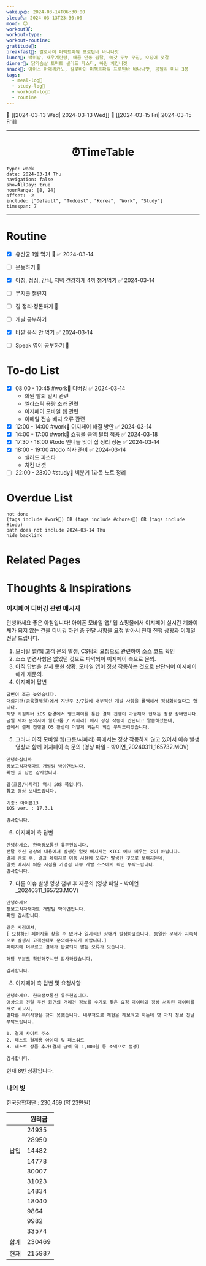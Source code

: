 ```yaml
---
wakeup🌞: 2024-03-14T06:30:00
sleep🌜: 2024-03-13T23:30:00
mood: 😌
workout🏋️: 
workout-type: 
workout-routine: 
gratitude🙏: 
breakfast🍳: 칼로바이 퍼펙트파워 프로틴바 바나나맛
lunch🍚: 백미밥, 새우계란탕, 매콤 안동 찜닭, 쑥갓 두부 무침, 오징어 젓갈
dinner🥗: 닭가슴살 토마토 샐러드 파스타, 하림 치킨너겟
snack🍬: 아이스 아메리카노, 칼로바이 퍼펙트파워 프로틴바 바나나맛, 곰젤리 미니 3봉
tags:
  - meal-log📝
  - study-log📓
  - workout-log💪
  - routine
---
```


🔺 [[2024-03-13 Wed| 2024-03-13 Wed]]
🔻 [[2024-03-15 Fri| 2024-03-15 Fri]]
___
<h1> <center>⏰TimeTable </center> </h1>

```gEvent
type: week
date: 2024-03-14 Thu
navigation: false
showAllDay: true
hourRange: [8, 24]
offset: -2
include: ["Default", "Todoist", "Korea", "Work", "Study"]
timespan: 7
```

--- 


# Routine 

- [x] 유산균 1알 먹기 🔼 ✅ 2024-03-14
- [ ] 운동하기 🔼
- [x] 아침, 점심, 간식, 저녁 건강하게 4끼 챙겨먹기 ✅ 2024-03-14
- [ ] 무지출 챌린지 
- [ ] 집 정리·정돈하기 🔼
- [ ] 개발 공부하기
- [x] 바깥 음식 안 먹기 ✅ 2024-03-14
- [ ] Speak 영어 공부하기 🔼 


# To-do List

- [x] 08:00 - 10:45 #work💼 디버깅 ✅ 2024-03-14
	- 회원 탈퇴 일시 관련
	- 엘라스틱 용량 초과 관련
	- 이지페이 모바일 웹 관련
	- 이메일 전송 배치 오류 관련
- [x] 12:00 - 14:00 #work💼 이지페이 해결 방안 ✅ 2024-03-14
- [x] 14:00 - 17:00 #work💼 쇼핑몰 금액 필터 적용 ✅ 2024-03-18
- [x] 17:30 - 18:00 #todo 언니들 맞이 집 정리 정돈 ✅ 2024-03-14
- [x] 18:00 - 19:00 #todo 식사 준비 ✅ 2024-03-14
	- 샐러드 파스타
	- 치킨 너겟
- [ ] 22:00 - 23:00 #study📓 빅분기 1과목 노트 정리

# Overdue List
```tasks
not done
(tags include #work💼) OR (tags include #chores🧺) OR (tags include #todo)
path does not include 2024-03-14 Thu
hide backlink
```

# Related Pages



# Thoughts & Inspirations



### **이지페이 디버깅 관련 메시지**

안녕하세요 좋은 아침입니다! 
아이폰 모바일 앱/ 웹 쇼핑몰에서 이지페이 실시간 계좌이체가 되지 않는 건을 디버깅 하던 중 전달 사항을 요청 받아서 현재 진행 상황과 이메일 전달 드립니다. 

1. 모바일 앱/웹 고객 문의 발생, CS팀의 요청으로 관련하여 소스 코드 확인 
2. 소스 변경사항은 없었던 것으로 파악되어 이지페이 측으로 문의. 
3. 아직 답변을 받지 못한 상황. 모바일 앱이 정상 작동하는 것으로 판단되어 이지페이에게 재문의. 
4. 이지페이 답변
```
답변이 조금 늦었습니다.
대외기관(금융결제원)에서 지난주 3/7일에 내부적인 개발 사항을 롤백해서 정상화하였다고 합니다.
해당 시점부터 iOS 환경에서 뱅크페이를 통한 결제 진행이 가능해져 현재는 정상 상태입니다.
금일 재차 문의시에 웹(크롬 / 사파리) 에서 정상 작동이 안된다고 말씀하셨는데, 
웹에서 결제 진행한 OS 환경이 어떻게 되는지 회신 부탁드리겠습니다.
```

5. 그러나 아직 모바일 웹(크롬/사파리) 쪽에서는 정상 작동하지 않고 있어서 이슈 발생 영상과 함께 이지페이 측 문의 (영상 파일 - 박이연_20240311_165732.MOV)
```
안녕하십니까 
장보고식자재마트 개발팀 박이연입니다.
확인 및 답변 감사합니다. 

웹(크롬/사파리) 역시 iOS 쪽입니다.
참고 영상 보내드립니다. 

기종: 아이폰13
iOS ver. : 17.3.1

감사합니다.
```

6. 이지페이 측 답변
```
안녕하세요. 한국정보통신 유주현입니다.
전달 주신 영상의 내용에서 발생한 알럿 메시지는 KICC 에서 띄우는 것이 아닙니다.
결제 완료 후, 결과 페이지로 이동 시점에 오류가 발생한 것으로 보여지는데,
알럿 메시지 띄운 시점을 가맹점 내부 개발 소스에서 확인 부탁드립니다.
감사합니다.
```

7. 다른 이슈 발생 영상 첨부 후 재문의 (영상 파일 - 박이연_20240311_165723.MOV)
```
안녕하세요 
장보고식자재마트 개발팀 박이연입니다.
확인 감사합니다.

같은 시점에서, 
[ 요청하신 페이지를 찾을 수 없거나 일시적인 장애가 발생하였습니다. 동일한 문제가 지속적으로 발생시 고객센터로 문의해주시기 바랍니다.] 
페이지에 머무르고 결제가 완료되지 않는 오류가 있습니다.

해당 부분도 확인해주시면 감사하겠습니다. 

감사합니다.
```

8. 이지페이 측 답변 및 요청사항 
```
안녕하세요. 한국정보통신 유주현입니다.
영상으로 전달 주신 화면의 거래건 정보를 수기로 찾은 요청 데이터와 정상 처리된 데이터를 서로 비교시, 
별다른 특이사항은 찾지 못했습니다. 내부적으로 재현을 해보려고 하는데 몇 가지 정보 전달 부탁드립니다.

1. 결제 사이트 주소
2. 테스트 결제용 아이디 및 패스워드
3. 테스트 상품 추가(결제 금액 약 1,000원 등 소액으로 설정)

감사합니다.
```


현재 8번 상황입니다. 



### **나의 빚** 

한국장학재단 : 230,469 (약 23만원)

|     | 원리금    |
| --- | ------ |
|     | 24935  |
|     | 28950  |
| 납입  | 14482  |
|     | 14778  |
|     | 30007  |
|     | 31023  |
|     | 14834  |
|     | 18040  |
|     | 9864   |
|     | 9982   |
|     | 33574  |
| 합계  | 230469 |
| 현재  | 215987 |